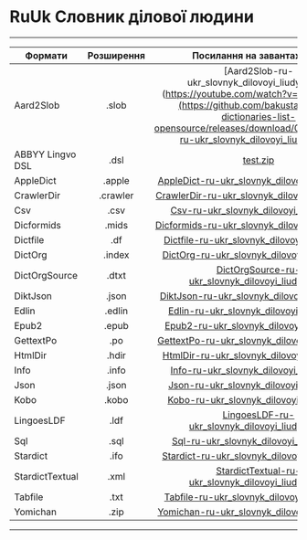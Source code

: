 # RuUk Словник ділової людини
---------------------------------------------------------------------------------------
| Формати          | Розширення | Посилання на завантаження                           |
-------------------|:----------:|:---------------------------------------------------:|
| Aard2Slob        |  .slob     | [Aard2Slob-ru-ukr_slovnyk_dilovoyi_liudyny.zip](https://youtube.com/watch?v=_OfVL8ETIZI](https://github.com/bakustarver/ukr-dictionaries-list-opensource/releases/download/0.2/Aard2Slob-ru-ukr_slovnyk_dilovoyi_liudyny.zip) |
| ABBYY Lingvo DSL |  .dsl      | [test.zip](https://youtube.com/watch?v=_OfVL8ETIZI) |
| AppleDict        |  .apple    | [AppleDict-ru-ukr_slovnyk_dilovoyi_liudyny.zip](https://github.com/bakustarver/ukr-dictionaries-list-opensource/releases/download/0.2/AppleDict-ru-ukr_slovnyk_dilovoyi_liudyny.zip) |
| CrawlerDir       |  .crawler  | [CrawlerDir-ru-ukr_slovnyk_dilovoyi_liudyny.zip](https://github.com/bakustarver/ukr-dictionaries-list-opensource/releases/download/0.2/CrawlerDir-ru-ukr_slovnyk_dilovoyi_liudyny.zip) |
| Csv              |  .csv      | [Csv-ru-ukr_slovnyk_dilovoyi_liudyny.zip](https://github.com/bakustarver/ukr-dictionaries-list-opensource/releases/download/0.2/Csv-ru-ukr_slovnyk_dilovoyi_liudyny.zip) |
| Dicformids       |  .mids     | [Dicformids-ru-ukr_slovnyk_dilovoyi_liudyny.zip](https://github.com/bakustarver/ukr-dictionaries-list-opensource/releases/download/0.2/Dicformids-ru-ukr_slovnyk_dilovoyi_liudyny.zip) |
| Dictfile         |  .df       | [Dictfile-ru-ukr_slovnyk_dilovoyi_liudyny.zip](https://github.com/bakustarver/ukr-dictionaries-list-opensource/releases/download/0.2/Dictfile-ru-ukr_slovnyk_dilovoyi_liudyny.zip) |
| DictOrg          |  .index    | [DictOrg-ru-ukr_slovnyk_dilovoyi_liudyny.zip](https://github.com/bakustarver/ukr-dictionaries-list-opensource/releases/download/0.2/DictOrg-ru-ukr_slovnyk_dilovoyi_liudyny.zip) |
| DictOrgSource    |  .dtxt     | [DictOrgSource-ru-ukr_slovnyk_dilovoyi_liudyny.zip](https://github.com/bakustarver/ukr-dictionaries-list-opensource/releases/download/0.2/DictOrgSource-ru-ukr_slovnyk_dilovoyi_liudyny.zip) |
| DiktJson         |  .json     | [DiktJson-ru-ukr_slovnyk_dilovoyi_liudyny.zip](https://github.com/bakustarver/ukr-dictionaries-list-opensource/releases/download/0.2/DiktJson-ru-ukr_slovnyk_dilovoyi_liudyny.zip) |
| Edlin            |  .edlin    | [Edlin-ru-ukr_slovnyk_dilovoyi_liudyny.zip](https://github.com/bakustarver/ukr-dictionaries-list-opensource/releases/download/0.2/Edlin-ru-ukr_slovnyk_dilovoyi_liudyny.zip) |
| Epub2            |  .epub     | [Epub2-ru-ukr_slovnyk_dilovoyi_liudyny.zip](https://github.com/bakustarver/ukr-dictionaries-list-opensource/releases/download/0.2/Epub2-ru-ukr_slovnyk_dilovoyi_liudyny.zip) |
| GettextPo        |  .po       | [GettextPo-ru-ukr_slovnyk_dilovoyi_liudyny.zip](https://github.com/bakustarver/ukr-dictionaries-list-opensource/releases/download/0.2/GettextPo-ru-ukr_slovnyk_dilovoyi_liudyny.zip) |
| HtmlDir          |  .hdir     | [HtmlDir-ru-ukr_slovnyk_dilovoyi_liudyny.zip](https://github.com/bakustarver/ukr-dictionaries-list-opensource/releases/download/0.2/HtmlDir-ru-ukr_slovnyk_dilovoyi_liudyny.zip) |
| Info             |  .info     | [Info-ru-ukr_slovnyk_dilovoyi_liudyny.zip](https://github.com/bakustarver/ukr-dictionaries-list-opensource/releases/download/0.2/Info-ru-ukr_slovnyk_dilovoyi_liudyny.zip) |
| Json             |  .json     | [Json-ru-ukr_slovnyk_dilovoyi_liudyny.zip](https://github.com/bakustarver/ukr-dictionaries-list-opensource/releases/download/0.2/Json-ru-ukr_slovnyk_dilovoyi_liudyny.zip) |
| Kobo             |  .kobo     | [Kobo-ru-ukr_slovnyk_dilovoyi_liudyny.zip](https://github.com/bakustarver/ukr-dictionaries-list-opensource/releases/download/0.2/Kobo-ru-ukr_slovnyk_dilovoyi_liudyny.zip) |
| LingoesLDF       |  .ldf      | [LingoesLDF-ru-ukr_slovnyk_dilovoyi_liudyny.zip](https://github.com/bakustarver/ukr-dictionaries-list-opensource/releases/download/0.2/LingoesLDF-ru-ukr_slovnyk_dilovoyi_liudyny.zip) |
| Sql              |  .sql      | [Sql-ru-ukr_slovnyk_dilovoyi_liudyny.zip](https://github.com/bakustarver/ukr-dictionaries-list-opensource/releases/download/0.2/Sql-ru-ukr_slovnyk_dilovoyi_liudyny.zip) |
| Stardict         |  .ifo      | [Stardict-ru-ukr_slovnyk_dilovoyi_liudyny.zip](https://github.com/bakustarver/ukr-dictionaries-list-opensource/releases/download/0.2/Stardict-ru-ukr_slovnyk_dilovoyi_liudyny.zip) |
| StardictTextual  |  .xml      | [StardictTextual-ru-ukr_slovnyk_dilovoyi_liudyny.zip](https://github.com/bakustarver/ukr-dictionaries-list-opensource/releases/download/0.2/StardictTextual-ru-ukr_slovnyk_dilovoyi_liudyny.zip) |
| Tabfile          |  .txt      | [Tabfile-ru-ukr_slovnyk_dilovoyi_liudyny.zip](https://github.com/bakustarver/ukr-dictionaries-list-opensource/releases/download/0.2/Tabfile-ru-ukr_slovnyk_dilovoyi_liudyny.zip) |
| Yomichan         |  .zip      | [Yomichan-ru-ukr_slovnyk_dilovoyi_liudyny.zip](https://github.com/bakustarver/ukr-dictionaries-list-opensource/releases/download/0.2/Yomichan-ru-ukr_slovnyk_dilovoyi_liudyny.zip) |
---------------------------------------------------------------------------------------
